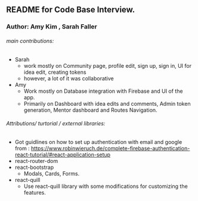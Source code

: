 ## README for Code Base Interview.
### Author: Amy Kim , Sarah Faller

###### main contributions:
* Sarah 
    * work mostly on Community page, profile edit, sign up, sign in, UI for idea edit, creating tokens
    *  however, a lot of it was collaborative
*   Amy 
    *   Work mostly on Database integration with Firebase and UI of the app.
    *   Primarily on Dashboard with idea edits and comments, Admin token generation, Mentor dashboard and Routes Navigation.

###### Attributions/ turtorial / external libraries:
* Got guidlines on how to set up authentication with email and google from : https://www.robinwieruch.de/complete-firebase-authentication-react-tutorial/#react-application-setup
* react-router-dom
* react-bootstrap
    * Modals, Cards, Forms.
* react-quill 
    * Use react-quill library with some modifications for customizing the features.


